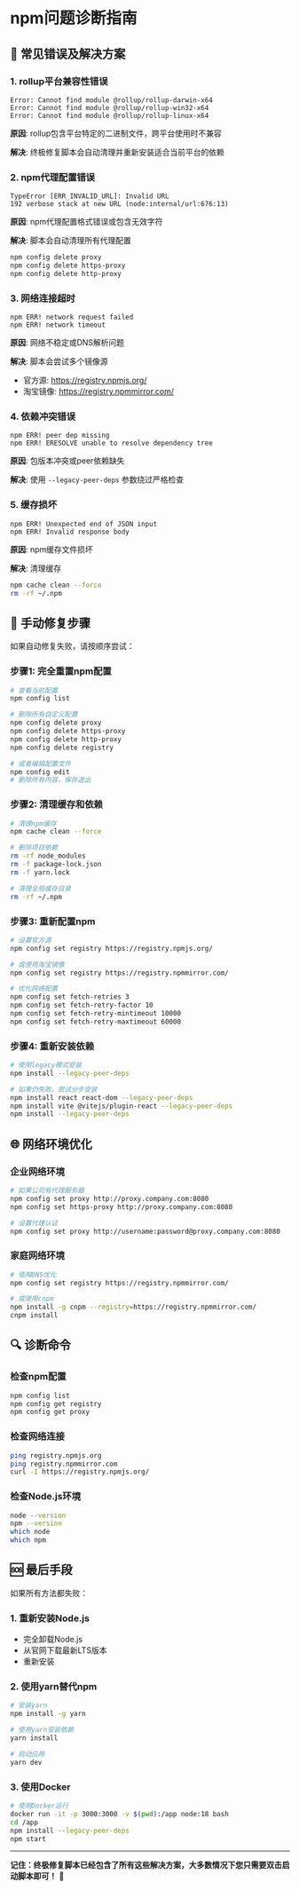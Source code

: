 # npm问题诊断指南

## 🚨 常见错误及解决方案

### 1. rollup平台兼容性错误
```
Error: Cannot find module @rollup/rollup-darwin-x64
Error: Cannot find module @rollup/rollup-win32-x64
Error: Cannot find module @rollup/rollup-linux-x64
```

**原因**: rollup包含平台特定的二进制文件，跨平台使用时不兼容

**解决**: 终极修复脚本会自动清理并重新安装适合当前平台的依赖

### 2. npm代理配置错误
```
TypeError [ERR_INVALID_URL]: Invalid URL
192 verbose stack at new URL (node:internal/url:676:13)
```

**原因**: npm代理配置格式错误或包含无效字符

**解决**: 脚本会自动清理所有代理配置
```bash
npm config delete proxy
npm config delete https-proxy
npm config delete http-proxy
```

### 3. 网络连接超时
```
npm ERR! network request failed
npm ERR! network timeout
```

**原因**: 网络不稳定或DNS解析问题

**解决**: 脚本会尝试多个镜像源
- 官方源: https://registry.npmjs.org/
- 淘宝镜像: https://registry.npmmirror.com/

### 4. 依赖冲突错误
```
npm ERR! peer dep missing
npm ERR! ERESOLVE unable to resolve dependency tree
```

**原因**: 包版本冲突或peer依赖缺失

**解决**: 使用 `--legacy-peer-deps` 参数绕过严格检查

### 5. 缓存损坏
```
npm ERR! Unexpected end of JSON input
npm ERR! Invalid response body
```

**原因**: npm缓存文件损坏

**解决**: 清理缓存
```bash
npm cache clean --force
rm -rf ~/.npm
```

## 🔧 手动修复步骤

如果自动修复失败，请按顺序尝试：

### 步骤1: 完全重置npm配置
```bash
# 查看当前配置
npm config list

# 删除所有自定义配置
npm config delete proxy
npm config delete https-proxy
npm config delete http-proxy
npm config delete registry

# 或者编辑配置文件
npm config edit
# 删除所有内容，保存退出
```

### 步骤2: 清理缓存和依赖
```bash
# 清理npm缓存
npm cache clean --force

# 删除项目依赖
rm -rf node_modules
rm -f package-lock.json
rm -f yarn.lock

# 清理全局缓存目录
rm -rf ~/.npm
```

### 步骤3: 重新配置npm
```bash
# 设置官方源
npm config set registry https://registry.npmjs.org/

# 或使用淘宝镜像
npm config set registry https://registry.npmmirror.com/

# 优化网络配置
npm config set fetch-retries 3
npm config set fetch-retry-factor 10
npm config set fetch-retry-mintimeout 10000
npm config set fetch-retry-maxtimeout 60000
```

### 步骤4: 重新安装依赖
```bash
# 使用legacy模式安装
npm install --legacy-peer-deps

# 如果仍失败，尝试分步安装
npm install react react-dom --legacy-peer-deps
npm install vite @vitejs/plugin-react --legacy-peer-deps
npm install --legacy-peer-deps
```

## 🌐 网络环境优化

### 企业网络环境
```bash
# 如果公司有代理服务器
npm config set proxy http://proxy.company.com:8080
npm config set https-proxy http://proxy.company.com:8080

# 设置代理认证
npm config set proxy http://username:password@proxy.company.com:8080
```

### 家庭网络环境
```bash
# 使用DNS优化
npm config set registry https://registry.npmmirror.com/

# 或使用cnpm
npm install -g cnpm --registry=https://registry.npmmirror.com/
cnpm install
```

## 🔍 诊断命令

### 检查npm配置
```bash
npm config list
npm config get registry
npm config get proxy
```

### 检查网络连接
```bash
ping registry.npmjs.org
ping registry.npmmirror.com
curl -I https://registry.npmjs.org/
```

### 检查Node.js环境
```bash
node --version
npm --version
which node
which npm
```

## 🆘 最后手段

如果所有方法都失败：

### 1. 重新安装Node.js
- 完全卸载Node.js
- 从官网下载最新LTS版本
- 重新安装

### 2. 使用yarn替代npm
```bash
# 安装yarn
npm install -g yarn

# 使用yarn安装依赖
yarn install

# 启动应用
yarn dev
```

### 3. 使用Docker
```bash
# 使用Docker运行
docker run -it -p 3000:3000 -v $(pwd):/app node:18 bash
cd /app
npm install --legacy-peer-deps
npm start
```

---

**记住：终极修复脚本已经包含了所有这些解决方案，大多数情况下您只需要双击启动脚本即可！** 🚀

